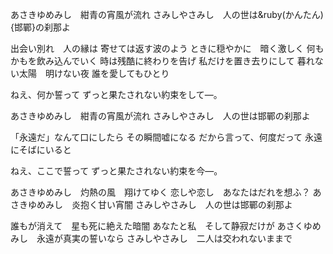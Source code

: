 あさきゆめみし　紺青の宵風が流れ
さみしやさみし　人の世は&ruby(かんたん){邯鄲}の刹那よ

出会い別れ　人の縁は
寄せては返す波のよう
ときに穏やかに　暗く激しく
何もかもを飲み込んでいく
時は残酷に終わりを告げ
私だけを置き去りにして
暮れない太陽　明けない夜
誰を愛してもひとり

ねえ、何か誓って
ずっと果たされない約束をして―。

あさきゆめみし　紺青の宵風が流れ
さみしやさみし　人の世は邯鄲の刹那よ

「永遠だ」なんて口にしたら
その瞬間嘘になる
だから言って、何度だって
永遠にそばにいると

ねえ、ここで誓って
ずっと果たされない約束を今―。

あさきゆめみし　灼熱の風　翔けてゆく
恋しや恋し　あなたはだれを想ふ？
あさきゆめみし　炎抱く甘い宵闇
さみしやさみし　人の世は邯鄲の刹那よ

誰もが消えて　星も死に絶えた暗闇
あなたと私　そして静寂だけが
あさくゆめみし　永遠が真実の誓いなら
さみしやさみし　二人は交われないままで
